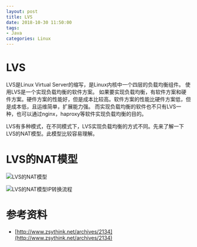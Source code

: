 ```yaml
---
layout: post
title: LVS
date: 2018-10-30 11:50:00
tags:
- Java
categories: Linux
---
```



# LVS
LVS是Linux Virtual Server的缩写，是Linux内核中一个四层的负载均衡组件。
使用LVS是一个实现负载均衡的软件方案。
如果要实现负载均衡，有软件方案和硬件方案。硬件方案的性能好，但是成本比较高。软件方案的性能比硬件方案低，但是成本低，且运维简单，扩展能力强。
而实现负载均衡的软件也不只有LVS一种，也可以通过nginx，haproxy等软件实现负载均衡的目的。

LVS有多种模式，在不同模式下，LVS实现负载均衡的方式不同。先来了解一下LVS的NAT模型。此模型比较容易理解。

# LVS的NAT模型

![LVS的NAT模型](http://www.zsythink.net/wp-content/uploads/2017/07/070617_0124_1.png)



![LVS的NAT模型IP转换流程](http://www.zsythink.net/wp-content/uploads/2017/07/070617_0124_3.png)



# 参考资料
* [http://www.zsythink.net/archives/2134](http://www.zsythink.net/archives/2134)
